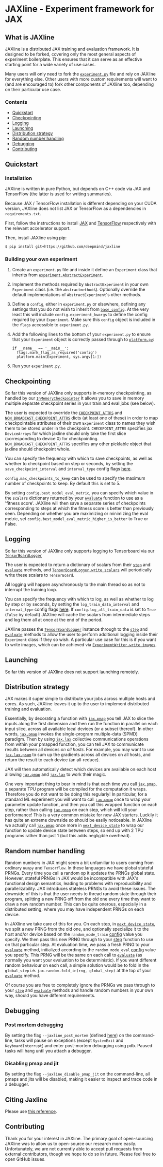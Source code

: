 # JAXline - Experiment framework for JAX

## What is JAXline

JAXline is a distributed JAX training and evaluation framework.
It is designed to be forked, covering only the most general aspects of
experiment boilerplate. This ensures that it can serve as an effective starting
point for a wide variety of use cases.

Many users will only need to fork the
[`experiment.py`](https://github.com/deepmind/jaxline/blob/master/jaxline/experiment.py)
file and rely on JAXline for everything else. Other users with more custom
requirements will want to (and are encouraged to) fork other components of
JAXline too, depending on their particular use case.

### Contents

*   [Quickstart](#quickstart)
*   [Checkpointing](#checkpointing)
*   [Logging](#logging)
*   [Launching](#launching)
*   [Distribution strategy](#distribution-strategy)
*   [Random number handling](#random-number-handling)
*   [Debugging](#debugging)
*   [Contributing](#contributing)

## Quickstart

### Installation

JAXline is written in pure Python, but depends on C++ code via JAX and
TensorFlow (the latter is used for writing summaries).

Because JAX / TensorFlow installation is different depending on your CUDA
version, JAXline does not list JAX or TensorFlow as a dependencies in
`requirements.txt`.

First, follow the instructions to install
[JAX](https://github.com/google/jax#installation) and
[TensorFlow](https://github.com/tensorflow/tensorflow#install)
respectively with the relevant accelerator support.

Then, install JAXline using pip:

```bash
$ pip install git+https://github.com/deepmind/jaxline
```

### Building your own experiment

1.  Create an `experiment.py` file and inside it define an `Experiment` class
    that inherits from
    [`experiment.AbstractExperiment`](https://github.com/deepmind/jaxline/tree/master/jaxlineexperiment.py).
2.  Implement the methods required by
    `AbstractExperiment` in your own `Experiment` class (i.e. the
    `abstractmethod`s). Optionally override the default implementations of `AbstractExperiment`'s other methods.
3.  Define a `config`, either in `experiment.py` or elsewhere, defining any
    settings that you do not wish to inherit from
    [`base_config`](https://github.com/deepmind/jaxline/tree/master/jaxlinebase_config.py).
    At the very least this will include `config.experiment_kwargs` to define the
    config required by your `Experiment`. Make sure this `config` object is
    included in the `flags` accessible to `experiment.py`.
4.  Add the following lines to the bottom of your `experiment.py` to ensure that
    your `Experiment` object is correctly passed through to
    [`platform.py`](https://github.com/deepmind/jaxline/tree/master/jaxlineplatform.py):

    ```
    if __name__ == '__main__':
      flags.mark_flag_as_required('config')
      platform.main(Experiment, sys.argv[1:])
    ```

4.  Run your `experiment.py`.

## Checkpointing

So far this version of JAXline only supports in-memory checkpointing, as handled
by our
[`InMemoryCheckpointer`](https://github.com/deepmind/jaxline/tree/master/jaxlineutils.py)
It allows you to save in memory multiple separate checkpoint series in your
train and eval jobs (see below).

The user is expected to override the
[`CHECKPOINT_ATTRS`](https://github.com/deepmind/jaxline/tree/master/jaxlineexperiment.py)
and
[`NON_BROADCAST_CHECKPOINT_ATTRS`](https://github.com/deepmind/jaxline/tree/master/jaxlineexperiment.py)
dicts (at least one of these) in order to map checkpointable attributes of their
own `Experiment` class to names they wish them to be stored under in the
checkpoint.
`CHECKPOINT_ATTRS` specifies jax `DeviceArrays` for which jaxline should only
take the first slice (corresponding to device 0) for checkpointing.
`NON_BROADCAST_CHECKPOINT_ATTRS` specifies any other picklable object that
jaxline should checkpoint whole.

You can specify the frequency with which to save checkpoints, as well as whether
to checkpoint based on step or seconds, by setting the
`save_checkpoint_interval` and `interval_type`  config flags
[here](https://github.com/deepmind/jaxline/tree/master/jaxlinebase_config.py).

`config.max_checkpoints_to_keep` can be used to specify the maximum number of
checkpoints to keep. By default this is set to 5.

By setting `config.best_model_eval_metric`, you can specify which value in the
`scalars` dictionary returned by your
[`evaluate`](https://github.com/deepmind/jaxline/tree/master/jaxlineexperiment.py)
function to use as a 'fitness score'. JAXline will then save a separate series
of checkpoints corresponding to steps at which the fitness score is better than
previously seen. Depending on whether you are maximizing or minimizing the eval
metric, set `config.best_model_eval_metric_higher_is_better` to True or False.

## Logging

So far this version of JAXline only supports logging to Tensorboard via our
[`TensorBoardLogger`](https://github.com/deepmind/jaxline/tree/master/jaxlineplatform.py)

The user is expected to return a dictionary of scalars from their
[`step`](https://github.com/deepmind/jaxline/tree/master/jaxlineexperiment.py)
and
[`evaluate`](https://github.com/deepmind/jaxline/tree/master/jaxlineexperiment.py)
methods, and
[`TensorBoardLogger.write_scalars`](https://github.com/deepmind/jaxline/tree/master/jaxlineplatform.py)
will periodically write these scalars to `TensorBoard`.

All logging will happen asynchronously to the main thread so as not to interrupt
the training loop.

You can specify the frequency with which to log, as well as whether to log by
step or by seconds, by setting the `log_train_data_interval` and `interval_type`
config flags [here](https://github.com/deepmind/jaxline/tree/master/jaxlinebase_config.py).
If `config.log_all_train_data` is set to `True` (`False` by default) JAXline
will cache the scalars from intermediate steps and log them all at once at the
end of the period.

JAXline passes the
[`TensorBoardLogger`](https://github.com/deepmind/jaxline/tree/master/jaxlineplatform.py)
instance through to the
[`step`](https://github.com/deepmind/jaxline/tree/master/jaxlineexperiment.py)
and
[`evaluate`](https://github.com/deepmind/jaxline/tree/master/jaxlineexperiment.py)
methods to allow the user to perform additional logging inside their
`Experiment` class if they so wish. A particular use case for this is if you
want to write images, which can be achieved via
[`ExperimentWriter.write_images`](https://github.com/deepmind/jaxline/tree/master/jaxlineplatform.py).


## Launching

So far this version of JAXline does not support launching remotely.

## Distribution strategy

JAX makes it super simple to distribute your jobs across multiple hosts and
cores. As such, JAXline leaves it up to the user to implement distributed
training and evaluation.

Essentially, by decorating a function with
[`jax.pmap`](https://jax.readthedocs.io/en/latest/jax.html#parallelization-pmap)
you tell JAX to slice the inputs along the first dimension and then run the
function in parallel on each input slice, across all available local devices (or
a subset thereof). In other words,
[`jax.pmap`](https://jax.readthedocs.io/en/latest/jax.html#parallelization-pmap)
invokes the single-program multiple-data (SPMD) paradigm. Then by using
[`jax.lax`](https://jax.readthedocs.io/en/latest/jax.lax.html) collective
communications operations from within your pmapped function, you can tell JAX to
communicate results between all devices _on all hosts_. For example, you may
want to use [`jax.lax.psum`](https://jax.readthedocs.io/en/latest/jax.lax.html)
to sum up the gradients across all devices on all hosts, and return the result
to each device (an all-reduce).

JAX will then automatically detect which devices are available on each host
allowing
[`jax.pmap`](https://jax.readthedocs.io/en/latest/jax.html#parallelization-pmap)
and [`jax.lax`](https://jax.readthedocs.io/en/latest/jax.lax.html) to work their
magic.

One very important thing to bear in mind is that each time you call
[`jax.pmap`](https://jax.readthedocs.io/en/latest/jax.html#parallelization-pmap),
a separate TPU program will be compiled for the computation it wraps. Therefore
you do not want to be doing this regularly! In particular, for a standard ML
experiment you will want to call
[`jax.pmap`](https://jax.readthedocs.io/en/latest/jax.html#parallelization-pmap)
once to wrap your parameter update function,
and then you call this wrapped function on each step, rather than calling
[`jax.pmap`](https://jax.readthedocs.io/en/latest/jax.html#parallelization-pmap)
on each step, which will kill your performance! This is a very common mistake
for new JAX starters. Luckily it has quite an extreme downside so should be
easily noticeable. In JAXline we actually call
[`jax.pmap`](https://jax.readthedocs.io/en/latest/jax.html#parallelization-pmap)
once more in
[`next_device_state`](https://github.com/deepmind/jaxline/tree/master/jaxlineexperiment.py)
to wrap our function to update device state between steps, so end up with 2 TPU
programs rather than just 1 (but this adds negligible overhead).

## Random number handling

Random numbers in JAX might seem a bit unfamiliar to users coming from ordinary
`numpy` and `Tensorflow`. In these languages we have global stateful PRNGs.
Every time you call a random op it updates the PRNGs global state. However,
stateful PRNGs in JAX would be incompatible with JAX's functional design
semantics, leading to problems with reproducibility and parallelizability. JAX
introduces stateless PRNGs to avoid these issues. The downside of this is that
the user needs to thread random state through their program, splitting a new
PRNG off from the old one every time they want to draw a new random number. This
can be quite onerous, especially in a distributed setting, where you may have
independent PRNGs on each device.

In JAXline we take care of this for you. On each step, in
[`next_device_state`](https://github.com/deepmind/jaxline/tree/master/jaxlineexperiment.py),
we split a new PRNG from the old one, and optionally specialize it to the host
and/or device based on the
`random_mode_train` [config](https://github.com/deepmind/jaxline/tree/master/jaxlinebase_config.py)
value you specify. We then pass this new PRNG through to your
[step](https://github.com/deepmind/jaxline/tree/master/jaxlineexperiment.py)
function to use on that particular step. At evaluation time, we pass a fresh
PRNG to your
[`evaluate`](https://github.com/deepmind/jaxline/tree/master/jaxlineexperiment.py)
method, initialized according to the `random_mode_eval`
[config](https://github.com/deepmind/jaxline/tree/master/jaxlinebase_config.py) value
you specify. This PRNG will be the same on each call to
[`evaluate`](https://github.com/deepmind/jaxline/tree/master/jaxlineexperiment.py)
(as normally you want your evaluation to be deterministic). If you want
different random behaviour on each call, a simple solution would be to fold in
the `global_step` i.e. `jax.random.fold_in(rng, global_step)` at the top of your
[`evaluate`](https://github.com/deepmind/jaxline/tree/master/jaxlineexperiment.py)
method.

Of course you are free to completely ignore the PRNGs we pass through to your
[`step`](https://github.com/deepmind/jaxline/tree/master/jaxlineexperiment.py)
and
[`evaluate`](https://github.com/deepmind/jaxline/tree/master/jaxlineexperiment.py)
methods and handle random numbers in your own way, should you have different
requirements.

## Debugging

### Post mortem debugging

By setting the flag `--jaxline_post_mortem` (defined
[here](https://github.com/deepmind/jaxline/tree/master/jaxlineutils.py)) on the command-line,
tasks will pause on exceptions (except `SystemExit` and `KeyboardInterrupt`) and
enter post-mortem debugging using pdb. Paused tasks will hang until you attach
a debugger.

### Disabling pmap and jit

By setting the flag `--jaxline_disable_pmap_jit` on the command-line, all pmaps
and jits will be disabled, making it easier to inspect and trace code in a
debugger.

## Citing Jaxline

Please use [this reference](https://github.com/deepmind/jax/blob/main/deepmind2020jax.txt).


## Contributing

Thank you for your interest in JAXline. The primary goal of open-sourcing
JAXline was to allow us to open-source our research more easily. Unfortunately,
we are not currently able to accept pull requests from external contributors,
though we hope to do so in future. Please feel free to open GitHub issues.
